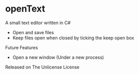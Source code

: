 # openText

A small text editor written in C#
 - Open and save files
 - Keep files open when closed by ticking the keep open box
 
 Future Features
  - Open a new window (Under a new process)
 
 Released on The Unlicense License
